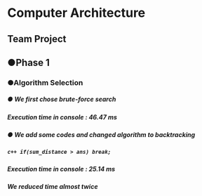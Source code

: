 # Computer Architecture
## Team Project


  ## ●Phase 1  
   ### ●Algorithm Selection  
   ##### ● We first chose brute-force search  
   ##### Execution time in console : 46.47 ms  
   ##### ● We add some codes and changed algorithm to backtracking  
   ##### ```c++ if(sum_distance > ans) break;```  
   ##### Execution time in console : 25.14 ms  
   ##### We reduced time almost twice
